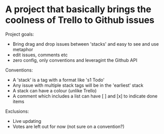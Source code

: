 # A project that basically brings the coolness of Trello to Github issues

Project goals:

 - Bring drag and drop issues between 'stacks' and easy to see and use metaphor
 - edit issues, comments etc
 - zero config, only conventions and leveragint the Github API


Conventions:

 - A 'stack' is a tag with a format like 's1 Todo'
 - Any issue with multiple stack tags will be in the 'earliest' stack
 - A stack can have a colour (unlike Trello)
 - A comment which includes a list can have [ ] and [x] to indicate done items


Exclusions:

 - Live updating
 - Votes are left out for now (not sure on a convention?)





